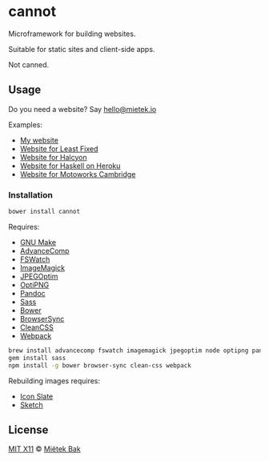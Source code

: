 cannot
======

Microframework for building websites.

Suitable for static sites and client-side apps.

Not canned.


Usage
-----

Do you need a website?  Say hello@mietek.io

Examples:

- [My website](https://github.com/mietek/mietek-website)
- [Website for Least Fixed](https://github.com/mietek/least-fixed-website)
- [Website for Halcyon](https://github.com/mietek/halcyon-website)
- [Website for Haskell on Heroku](https://github.com/mietek/haskell-on-heroku-website)
- [Website for Motoworks Cambridge](https://github.com/mietek/motoworks-website)


### Installation

```sh
bower install cannot
```

Requires:

- [GNU Make](http://gnu.org/software/make/)
- [AdvanceComp](http://advancemame.sourceforge.net/comp-readme.html)
- [FSWatch](https://github.com/emcrisostomo/fswatch/)
- [ImageMagick](http://www.imagemagick.org/)
- [JPEGOptim](https://github.com/tjko/jpegoptim/)
- [OptiPNG](http://optipng.sourceforge.net/)
- [Pandoc](http://johnmacfarlane.net/pandoc/)
- [Sass](http://sass-lang.com/)
- [Bower](http://bower.io/)
- [BrowserSync](http://www.browsersync.io/)
- [CleanCSS](https://github.com/jakubpawlowicz/clean-css/)
- [Webpack](http://webpack.github.io/)

```sh
brew install advancecomp fswatch imagemagick jpegoptim node optipng pandoc
gem install sass
npm install -g bower browser-sync clean-css webpack
```

Rebuilding images requires:

- [Icon Slate](http://www.kodlian.com/apps/icon-slate/)
- [Sketch](http://bohemiancoding.com/sketch/)


License
-------

[MIT X11](https://github.com/mietek/license/blob/master/LICENSE.md) © [Miëtek Bak](http://mietek.io/)
